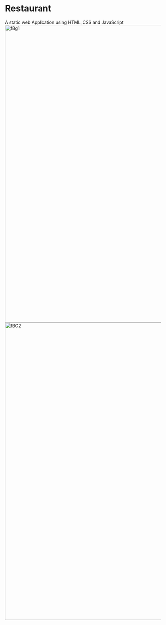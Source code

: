 # Restaurant
A static web Application using HTML, CSS and JavaScript.
<img width="960" alt="fBg1" src="https://github.com/Prathibha-yadav/Restaurant/assets/126705101/d127db7b-88d4-4f83-98ec-8bdf724a126e">
<img width="960" alt="fBG2" src="https://github.com/Prathibha-yadav/Restaurant/assets/126705101/926332e0-99b2-485b-aee1-81b1765a93ea">
